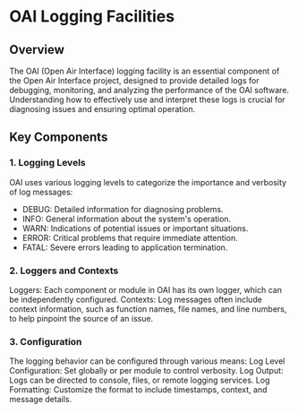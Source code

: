 # OAI Logging Facilities

## Overview
The OAI (Open Air Interface) logging facility is an essential component of the Open Air Interface project, designed to provide detailed logs for debugging, monitoring, and analyzing the performance of the OAI software. Understanding how to effectively use and interpret these logs is crucial for diagnosing issues and ensuring optimal operation.

## Key Components
  ### 1. Logging Levels
  OAI uses various logging levels to categorize the importance and verbosity of log messages:
  * DEBUG: Detailed information for diagnosing problems.
  * INFO: General information about the system's operation.
  * WARN: Indications of potential issues or important situations.
  * ERROR: Critical problems that require immediate attention.
  * FATAL: Severe errors leading to application termination.

  ### 2. Loggers and Contexts
  Loggers: Each component or module in OAI has its own logger, which can be independently configured.
  Contexts: Log messages often include context information, such as function names, file names, and line numbers, to help pinpoint the source of an issue.

  ### 3. Configuration
  The logging behavior can be configured through various means:
    Log Level Configuration: Set globally or per module to control verbosity.
    Log Output: Logs can be directed to console, files, or remote logging services.
    Log Formatting: Customize the format to include timestamps, context, and message details.


